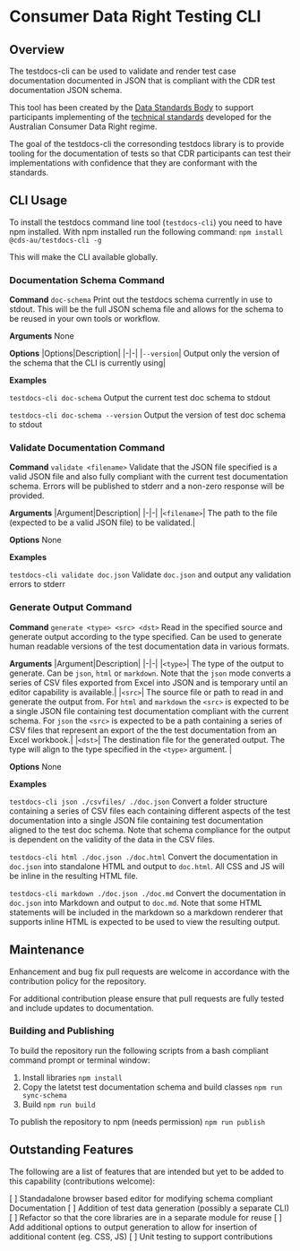 # Consumer Data Right Testing CLI

## Overview

The testdocs-cli can be used to validate and render test case documentation documented in JSON that is compliant with the CDR test documentation JSON schema.

This tool has been created by the [Data Standards Body](https://consumerdatastandards.gov.au/) to support participants implementing of the [technical standards](https://github.com/ConsumerDataStandardsAustralia/standards) developed for the Australian Consumer Data Right regime.

The goal of the testdocs-cli the corresonding testdocs library is to provide tooling for the documentation of tests so that CDR participants can test their implementations with confidence that they are conformant with the standards.

## CLI Usage

To install the testdocs command line tool (`testdocs-cli`) you need to have npm installed.  With npm installed run the following command:
`npm install @cds-au/testdocs-cli -g`

This will make the CLI available globally.

### Documentation Schema Command

**Command**
`doc-schema`
Print out the testdocs schema currently in use to stdout.  This will be the full JSON schema file and allows for the schema to be reused in your own tools or workflow.

**Arguments**
None

**Options**
|Options|Description|
|-|-|
|`--version`| Output only the version of the schema that the CLI is currently using|

**Examples**

`testdocs-cli doc-schema`
Output the current test doc schema to stdout

`testdocs-cli doc-schema --version`
Output the version of test doc schema to stdout

### Validate Documentation Command

**Command**
`validate <filename>`
Validate that the JSON file specified is a valid JSON file and also fully compliant with the current test documentation schema.  Errors will be published to stderr and a non-zero response will be provided.

**Arguments**
|Argument|Description|
|-|-|
|`<filename>`| The path to the file (expected to be a valid JSON file) to be validated.|

**Options**
None

**Examples**

`testdocs-cli validate doc.json`
Validate `doc.json` and output any validation errors to stderr


### Generate Output Command

**Command**
`generate <type> <src> <dst>`
Read in the specified source and generate output according to the type specified.  Can be used to generate human readable versions of the test documentation data in various formats.

**Arguments**
|Argument|Description|
|-|-|
|`<type>`| The type of the output to generate.  Can be `json`, `html` or `markdown`.  Note that the `json` mode converts a series of CSV files exported from Excel into JSON and is temporary until an editor capability is available.|
|`<src>`| The source file or path to read in and generate the output from.  For `html` and `markdown` the `<src>` is expected to be a single JSON file containing test documentation compliant with the current schema.  For `json` the `<src>` is expected to be a path containing a series of CSV files that represent an export of the the test documentation from an Excel workbook.|
|`<dst>`| The destination file for the generated output.  The type will align to the type specified in the `<type>` argument. |

**Options**
None

**Examples**

`testdocs-cli json ./csvfiles/ ./doc.json`
Convert a folder structure containing a series of CSV files each containing different aspects of the test documentation into a single JSON file containing test documentation aligned to the test doc schema.  Note that schema compliance for the output is dependent on the validity of the data in the CSV files.

`testdocs-cli html ./doc.json ./doc.html`
Convert the documentation in `doc.json` into standalone HTML and output to `doc.html`.  All CSS and JS will be inline in the resulting HTML file.

`testdocs-cli markdown ./doc.json ./doc.md`
Convert the documentation in `doc.json` into Markdown and output to `doc.md`.  Note that some HTML statements will be included in the markdown so a markdown renderer that supports inline HTML is expected to be used to view the resulting output.

## Maintenance

Enhancement and bug fix pull requests are welcome in accordance with the contribution policy for the repository.

For additional contribution please ensure that pull requests are fully tested and include updates to documentation.

### Building and Publishing

To build the repository run the following scripts from a bash compliant command prompt or terminal window:
1. Install libraries
`npm install`
2. Copy the latetst test documentation schema and build classes
`npm run sync-schema`
3. Build
`npm run build`

To publish the repository to npm (needs permission)
`npm run publish`

## Outstanding Features

The following are a list of features that are intended but yet to be added to this capability (contributions welcome):

[ ] Standadalone browser based editor for modifying schema compliant Documentation
[ ] Addition of test data generation (possibly a separate CLI)
[ ] Refactor so that the core libraries are in a separate module for reuse
[ ] Add additional options to output generation to allow for insertion of additional content (eg. CSS, JS)
[ ] Unit testing to support contributions
